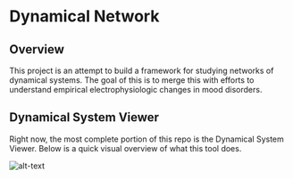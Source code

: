 # Dynamical Network

## Overview
This project is an attempt to build a framework for studying networks of dynamical systems. The goal of this is to merge this with efforts to understand empirical electrophysiologic changes in mood disorders.

## Dynamical System Viewer
Right now, the most complete portion of this repo is the Dynamical System Viewer. Below is a quick visual overview of what this tool does.

![alt-text](DynamicalNetworks/Imgs/2017-01-02-205147_1920x1080_scrot.png "Frontend")
